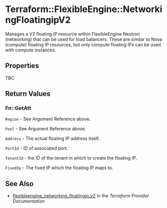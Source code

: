 # Terraform::FlexibleEngine::NetworkingFloatingipV2

Manages a V2 floating IP resource within FlexibleEngine Neutron (networking)
that can be used for load balancers.
These are similar to Nova (compute) floating IP resources,
but only compute floating IPs can be used with compute instances.

## Properties

TBC

## Return Values

### Fn::GetAtt

`Region` - See Argument Reference above.

`Pool` - See Argument Reference above.

`Address` - The actual floating IP address itself.

`PortId` - ID of associated port.

`TenantId` - the ID of the tenant in which to create the floating IP.

`FixedIp` - The fixed IP which the floating IP maps to.

## See Also

* [flexibleengine_networking_floatingip_v2](https://www.terraform.io/docs/providers/flexibleengine/r/networking_floatingip_v2.html) in the _Terraform Provider Documentation_
